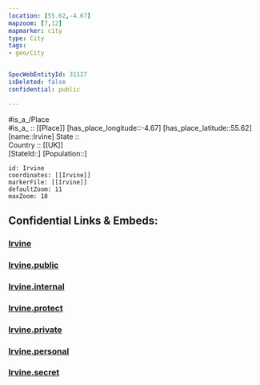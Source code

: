 ```yaml
---
location: [55.62,-4.67] 
mapzoom: [7,12] 
mapmarker: city 
type: City
tags:
- geo/City


SpocWebEntityId: 31127
isDeleted: false
confidential: public

---
```

#is_a_/Place  
#is_a_ :: [[Place]] 
[has_place_longitude::-4.67] 
[has_place_latitude::55.62] 
[name::Irvine] 
State ::  
Country :: [[UK]]  
[StateId::] 
[Population::] 



```leaflet
id: Irvine
coordinates: [[Irvine]] 
markerFile: [[Irvine]] 
defaultZoom: 11 
maxZoom: 18
```


## Confidential Links & Embeds: 

### [Irvine](/_Standards/Earth/Continent/Europe/Europe~North/UK/Scotland/counties~Scotland/Ayshire~North/cities~Ayshire~North/Irvine.md) 

### [Irvine.public](/_public/Earth/Continent/Europe/Europe~North/UK/Scotland/counties~Scotland/Ayshire~North/cities~Ayshire~North/Irvine.public.md) 

### [Irvine.internal](/_internal/Earth/Continent/Europe/Europe~North/UK/Scotland/counties~Scotland/Ayshire~North/cities~Ayshire~North/Irvine.internal.md) 

### [Irvine.protect](/_protect/Earth/Continent/Europe/Europe~North/UK/Scotland/counties~Scotland/Ayshire~North/cities~Ayshire~North/Irvine.protect.md) 

### [Irvine.private](/_private/Earth/Continent/Europe/Europe~North/UK/Scotland/counties~Scotland/Ayshire~North/cities~Ayshire~North/Irvine.private.md) 

### [Irvine.personal](/_personal/Earth/Continent/Europe/Europe~North/UK/Scotland/counties~Scotland/Ayshire~North/cities~Ayshire~North/Irvine.personal.md) 

### [Irvine.secret](/_secret/Earth/Continent/Europe/Europe~North/UK/Scotland/counties~Scotland/Ayshire~North/cities~Ayshire~North/Irvine.secret.md)

